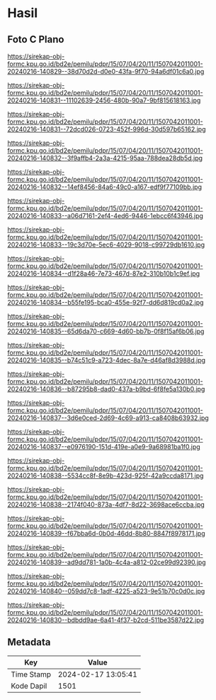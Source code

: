 # Hasil

## Foto C Plano

https://sirekap-obj-formc.kpu.go.id/bd2e/pemilu/pdpr/15/07/04/20/11/1507042011001-20240216-140829--38d70d2d-d0e0-43fa-9f70-94a6df01c6a0.jpg

https://sirekap-obj-formc.kpu.go.id/bd2e/pemilu/pdpr/15/07/04/20/11/1507042011001-20240216-140831--11102639-2456-480b-90a7-9bf815618163.jpg

https://sirekap-obj-formc.kpu.go.id/bd2e/pemilu/pdpr/15/07/04/20/11/1507042011001-20240216-140831--72dcd026-0723-452f-996d-30d597b65162.jpg

https://sirekap-obj-formc.kpu.go.id/bd2e/pemilu/pdpr/15/07/04/20/11/1507042011001-20240216-140832--3f9affb4-2a3a-4215-95aa-788dea28db5d.jpg

https://sirekap-obj-formc.kpu.go.id/bd2e/pemilu/pdpr/15/07/04/20/11/1507042011001-20240216-140832--14ef8456-84a6-49c0-a167-edf9f77109bb.jpg

https://sirekap-obj-formc.kpu.go.id/bd2e/pemilu/pdpr/15/07/04/20/11/1507042011001-20240216-140833--a06d7161-2ef4-4ed6-9446-1ebcc6f43946.jpg

https://sirekap-obj-formc.kpu.go.id/bd2e/pemilu/pdpr/15/07/04/20/11/1507042011001-20240216-140833--19c3d70e-5ec6-4029-9018-c99729db1610.jpg

https://sirekap-obj-formc.kpu.go.id/bd2e/pemilu/pdpr/15/07/04/20/11/1507042011001-20240216-140834--d1f28a46-7e73-467d-87e2-310b10b1c9ef.jpg

https://sirekap-obj-formc.kpu.go.id/bd2e/pemilu/pdpr/15/07/04/20/11/1507042011001-20240216-140834--b55fe195-bca0-455e-92f7-dd6d819cd0a2.jpg

https://sirekap-obj-formc.kpu.go.id/bd2e/pemilu/pdpr/15/07/04/20/11/1507042011001-20240216-140835--65d6da70-c669-4d60-bb7b-0f8f15af6b06.jpg

https://sirekap-obj-formc.kpu.go.id/bd2e/pemilu/pdpr/15/07/04/20/11/1507042011001-20240216-140835--b74c51c9-a723-4dec-8a7e-d46af8d3988d.jpg

https://sirekap-obj-formc.kpu.go.id/bd2e/pemilu/pdpr/15/07/04/20/11/1507042011001-20240216-140836--b87295b8-dad0-437a-b9bd-6f8fe5a130b0.jpg

https://sirekap-obj-formc.kpu.go.id/bd2e/pemilu/pdpr/15/07/04/20/11/1507042011001-20240216-140837--3d6e0ced-2d69-4c69-a913-ca8408b63932.jpg

https://sirekap-obj-formc.kpu.go.id/bd2e/pemilu/pdpr/15/07/04/20/11/1507042011001-20240216-140837--e0976190-151d-419e-a0e9-9a68981ba1f0.jpg

https://sirekap-obj-formc.kpu.go.id/bd2e/pemilu/pdpr/15/07/04/20/11/1507042011001-20240216-140838--5534cc8f-8e9b-423d-925f-42a9ccda8171.jpg

https://sirekap-obj-formc.kpu.go.id/bd2e/pemilu/pdpr/15/07/04/20/11/1507042011001-20240216-140838--2174f040-873a-4df7-8d22-3698ace6ccba.jpg

https://sirekap-obj-formc.kpu.go.id/bd2e/pemilu/pdpr/15/07/04/20/11/1507042011001-20240216-140839--f67bba6d-0b0d-46dd-8b80-8847f8978171.jpg

https://sirekap-obj-formc.kpu.go.id/bd2e/pemilu/pdpr/15/07/04/20/11/1507042011001-20240216-140839--ad9dd781-1a0b-4c4a-a812-02ce99d92390.jpg

https://sirekap-obj-formc.kpu.go.id/bd2e/pemilu/pdpr/15/07/04/20/11/1507042011001-20240216-140840--059dd7c8-1adf-4225-a523-9e51b70c0d0c.jpg

https://sirekap-obj-formc.kpu.go.id/bd2e/pemilu/pdpr/15/07/04/20/11/1507042011001-20240216-140830--bdbdd9ae-6a41-4f37-b2cd-511be3587d22.jpg


## Metadata

| Key        | Value               |
| ---------- | ------------------- |
| Time Stamp | 2024-02-17 13:05:41 |
| Kode Dapil | 1501                |



